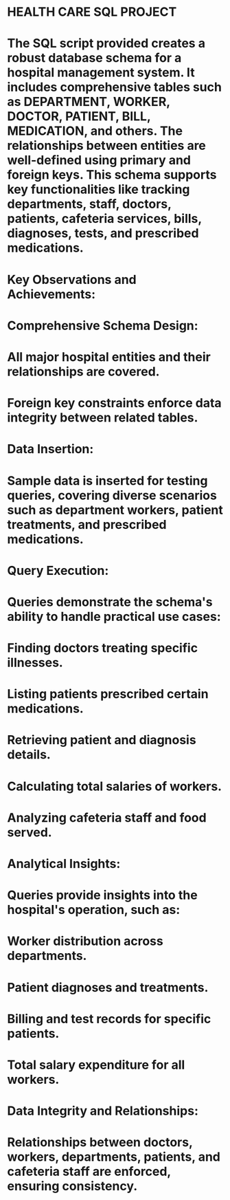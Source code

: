 # HEALTH CARE SQL PROJECT

# The SQL script provided creates a robust database schema for a hospital management system. It includes comprehensive tables such as DEPARTMENT, WORKER, DOCTOR, PATIENT, BILL, MEDICATION, and others. The relationships between entities are well-defined using primary and foreign keys. This schema supports key functionalities like tracking departments, staff, doctors, patients, cafeteria services, bills, diagnoses, tests, and prescribed medications.

# Key Observations and Achievements:

# Comprehensive Schema Design:
# All major hospital entities and their relationships are covered.
# Foreign key constraints enforce data integrity between related tables.

# Data Insertion:
# Sample data is inserted for testing queries, covering diverse scenarios such as department workers, patient treatments, and prescribed medications.

# Query Execution:

# Queries demonstrate the schema's ability to handle practical use cases:
# Finding doctors treating specific illnesses.
# Listing patients prescribed certain medications.
# Retrieving patient and diagnosis details.
# Calculating total salaries of workers.
# Analyzing cafeteria staff and food served.
# Analytical Insights:

# Queries provide insights into the hospital's operation, such as:
# Worker distribution across departments.
# Patient diagnoses and treatments.
# Billing and test records for specific patients.
# Total salary expenditure for all workers.

# Data Integrity and Relationships:
# Relationships between doctors, workers, departments, patients, and cafeteria staff are enforced, ensuring consistency.
